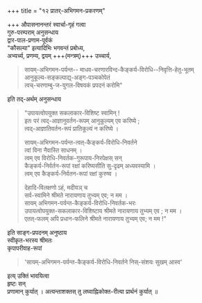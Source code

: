 +++
title = "१२ प्रातर्-अभिगमन-प्रकरणम्"

+++
औपासनानन्तरं स्वार्चा-गृहं गत्वा  
गुरु-परम्पराम् अनुसन्धाय  
द्वार-पाल-प्रणाम-पूर्वकं  
"कौसल्या" इत्यादिभिः भगवन्तं प्रबोध्य,  
अभ्यर्च्य, प्रणम्य, द्वयम् +++(मन्त्रम्)+++ उच्चार्य,  

> सायम्-अभिगमन-पर्यन्त-- 
> माधव-चरणारविन्द-कैङ्कर्य-विरोधि--निवृत्ति-हेतु-भूतम्  
> आनुकूल्य-सङ्कल्पाद्य्-अङ्ग-पञ्चकोपेतं  
> त्वच्-चरणाम्बु-ज-युगल-विषयकं प्रपदनं करोमि"  

इति तद्-अर्थम् अनुसन्धाय  

> "उपायत्वोपयुक्त सकलाकार-विशिष्ट स्वामिन् !  
> इतः परं त्वद्-आज्ञानुवर्तन-रूपम् आनुकूल्यम् एव करिष्ये ;  
> त्वद्-आज्ञातिवर्तन-रूपं प्रातिकूल्यं न करिष्ये ।  
> 
> सायम्-अभिगमन-पर्यन्त-त्वत्-कैङ्कर्य-विरोधि-निवर्तने  
> त्वां विना नैवास्ति साधनम् ।  
> त्वम् एव विरोधि-निवर्तक-गुरूपाय-निरपेक्षस् सन्  
> कैङ्कर्य-निर्वर्तन-रूपां रक्षां करिष्यसीति सु-दृढम् अध्यवस्यामि ।  
> त्वम् एव कैङ्कर्य-निर्वतन-रूपां रक्षां कुरुष्व ।  
> 
> देहादि-विलक्षणो ऽहं, मदीयञ् च  
> सर्व-स्वामिने श्रीमते नारायणाय तुभ्यम् एव; न मम ।  
> सायम् अभिगमन-पर्यन्त-कैङ्कर्य-विरोधि-निवर्तक-भरः  
> उपायत्वोपयुक्त-सकलाकार-विशिष्टाय श्रीमते नारायणाय तुभ्यम् एव ; न मम ।  
> एतत्-फलम् अपि प्रधान-फलिने श्रीमते नारायणाय तुभ्यम् एव; न मम !” 

इति साङ्ग-प्रपदनम् अनुष्ठाय  
स्वीकृत-भरस्य श्रीमतः  
कृपापरीवाह-रूपां  

> 'सायम्-अभिगमन-पर्यन्त-कैङ्कर्य-विरोधि-निवर्तने निस्-संशयः सुखम् आस्व'  

इत्य् उक्तिं भावयित्वा  
हृष्टः सन्  
प्रणामान् कुर्यात् । 
अत्यन्ताशक्तस् तु लघ्वाह्निकोक्त-रीत्या प्रार्थनं कुर्यात् ॥
